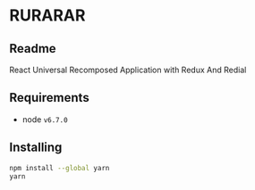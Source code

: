 # RURARAR

## Readme

React Universal Recomposed Application with Redux And Redial


## Requirements

- node `v6.7.0`

## Installing

```bash
npm install --global yarn
yarn
```
